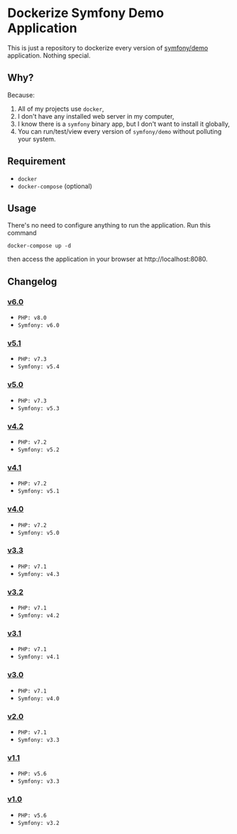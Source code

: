 # Dockerize Symfony Demo Application

This is just a repository to dockerize every version of [symfony/demo](https://github.com/symfony/demo) application. Nothing special.

## Why?
Because:
  1. All of my projects use `docker`,
  2. I don't have any installed web server in my computer,
  3. I know there is a `symfony` binary app, but I don't want to install it globally,
  4. You can run/test/view every version of `symfony/demo` without polluting your system.

## Requirement
  - `docker`
  - `docker-compose` (optional)

## Usage
  There's no need to configure anything to run the application. Run this command
  ```
  docker-compose up -d
  ```
  then access the application in your browser at http://localhost:8080.

## Changelog
  ### [v6.0]
  - `PHP: v8.0`
  - `Symfony: v6.0`

  ### [v5.1]
  - `PHP: v7.3`
  - `Symfony: v5.4`

  ### [v5.0]
  - `PHP: v7.3`
  - `Symfony: v5.3`

  ### [v4.2]
  - `PHP: v7.2`
  - `Symfony: v5.2`

  ### [v4.1]
  - `PHP: v7.2`
  - `Symfony: v5.1`

  ### [v4.0]
  - `PHP: v7.2`
  - `Symfony: v5.0`

  ### [v3.3]
  - `PHP: v7.1`
  - `Symfony: v4.3`

  ### [v3.2]
  - `PHP: v7.1`
  - `Symfony: v4.2`

  ### [v3.1]
  - `PHP: v7.1`
  - `Symfony: v4.1`

  ### [v3.0]
  - `PHP: v7.1`
  - `Symfony: v4.0`

  ### [v2.0]
  - `PHP: v7.1`
  - `Symfony: v3.3`

  ### [v1.1]
  - `PHP: v5.6`
  - `Symfony: v3.3`

  ### [v1.0]
  - `PHP: v5.6`
  - `Symfony: v3.2`


[v6.0]: https://github.com/asispts/symfony-demo/releases/tag/v6.0
[v5.1]: https://github.com/asispts/symfony-demo/releases/tag/v5.1
[v5.0]: https://github.com/asispts/symfony-demo/releases/tag/v5.0
[v4.2]: https://github.com/asispts/symfony-demo/releases/tag/v4.2
[v4.1]: https://github.com/asispts/symfony-demo/releases/tag/v4.1
[v4.0]: https://github.com/asispts/symfony-demo/releases/tag/v4.0
[v3.3]: https://github.com/asispts/symfony-demo/releases/tag/v3.3
[v3.2]: https://github.com/asispts/symfony-demo/releases/tag/v3.2
[v3.1]: https://github.com/asispts/symfony-demo/releases/tag/v3.1
[v3.0]: https://github.com/asispts/symfony-demo/releases/tag/v3.0
[v2.0]: https://github.com/asispts/symfony-demo/releases/tag/v2.0
[v1.1]: https://github.com/asispts/symfony-demo/releases/tag/v1.1
[v1.0]: https://github.com/asispts/symfony-demo/releases/tag/v1.0
